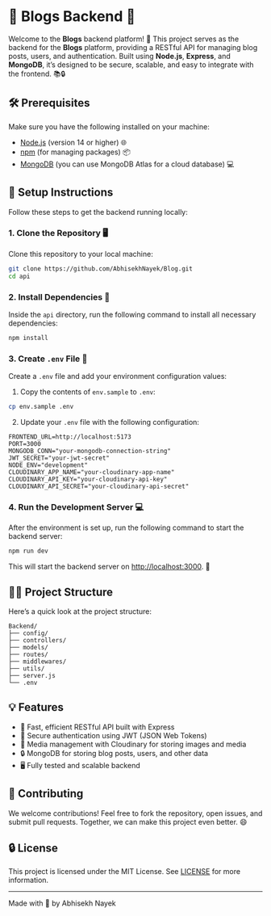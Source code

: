 # 🌟 Blogs Backend 🌟

Welcome to the **Blogs** backend platform! 🚀 This project serves as the backend for the **Blogs** platform, providing a RESTful API for managing blog posts, users, and authentication. Built using **Node.js**, **Express**, and **MongoDB**, it’s designed to be secure, scalable, and easy to integrate with the frontend. 📚🔒

## 🛠️ Prerequisites

Make sure you have the following installed on your machine:

- [Node.js](https://nodejs.org/) (version 14 or higher) 🌐
- [npm](https://www.npmjs.com/) (for managing packages) 📦
- [MongoDB](https://www.mongodb.com/) (you can use MongoDB Atlas for a cloud database) 💻

## 🚀 Setup Instructions

Follow these steps to get the backend running locally:

### 1. Clone the Repository 🖥️

Clone this repository to your local machine:

```bash
git clone https://github.com/AbhisekhNayek/Blog.git
cd api
```

### 2. Install Dependencies 🔧

Inside the `api` directory, run the following command to install all necessary dependencies:

```bash
npm install
```

### 3. Create `.env` File 🔑

Create a `.env` file and add your environment configuration values:

1. Copy the contents of `env.sample` to `.env`:

```bash
cp env.sample .env
```

2. Update your `.env` file with the following configuration:

```env
FRONTEND_URL=http://localhost:5173  
PORT=3000                            
MONGODB_CONN="your-mongodb-connection-string"  
JWT_SECRET="your-jwt-secret"        
NODE_ENV="development"               
CLOUDINARY_APP_NAME="your-cloudinary-app-name"  
CLOUDINARY_API_KEY="your-cloudinary-api-key"    
CLOUDINARY_API_SECRET="your-cloudinary-api-secret" 
```

### 4. Run the Development Server 💻

After the environment is set up, run the following command to start the backend server:

```bash
npm run dev
```

This will start the backend server on [http://localhost:3000](http://localhost:3000). 🎉

## 🧑‍💻 Project Structure

Here’s a quick look at the project structure:

```
Backend/
├── config/
├── controllers/
├── models/
├── routes/
├── middlewares/
├── utils/
├── server.js
└── .env
```

## 💡 Features

- 🚀 Fast, efficient RESTful API built with Express
- 📝 Secure authentication using JWT (JSON Web Tokens)
- 📱 Media management with Cloudinary for storing images and media
- 🔒 MongoDB for storing blog posts, users, and other data
- 🖥️ Fully tested and scalable backend

## 📢 Contributing

We welcome contributions! Feel free to fork the repository, open issues, and submit pull requests. Together, we can make this project even better. 😄

## 🔒 License

This project is licensed under the MIT License. See [LICENSE](LICENSE) for more information.

---

Made with 💙 by Abhisekh Nayek